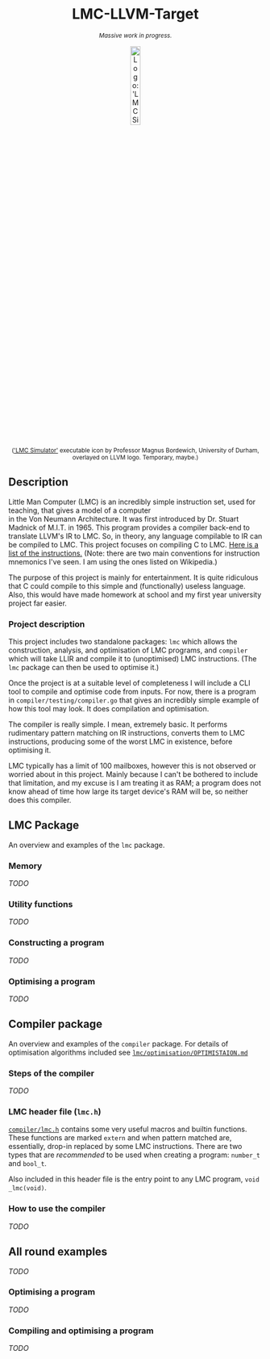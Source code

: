 <div align="center"><h1 >LMC-LLVM-Target</h1>
<p><small><i>Massive work in progress.</i></small></p>
<img alt="Logo: 'LMC Simulator' executable icon, by Prof Magnus Bordewich, Uni of Durham, overlayed on LLVM logo" width="20%" src="https://i.clr.is/5HHGpYVds.png" />
<p><small>(<a href="https://mjrbordewich.webspace.durham.ac.uk/lmc/">'LMC Simulator'</a> executable icon by Professor Magnus Bordewich, University of Durham, overlayed on LLVM logo. Temporary, maybe.)</small></p>
</div>

## Description

Little Man Computer (LMC) is an incredibly simple instruction set, used for teaching, that gives a model of a computer  
in the Von Neumann Architecture. It was first introduced by Dr. Stuart Madnick of M.I.T. in 1965. This program provides
a compiler back-end to translate LLVM's IR to LMC. So, in theory, any language compilable to IR can be compiled to LMC.
This project focuses on compiling C to
LMC. [Here is a list of the instructions.](https://en.wikipedia.org/wiki/Little_man_computer#Instructions) (Note: there
are two main conventions for instruction mnemonics I've seen. I am using the ones listed on Wikipedia.)

The purpose of this project is mainly for entertainment. It is quite ridiculous that C could compile to this simple
and (functionally) useless language. Also, this would have made homework at school and my first year university project
far easier.

### Project description

This project includes two standalone packages: `lmc` which allows the construction, analysis, and optimisation of LMC
programs, and `compiler` which will take LLIR and compile it to (unoptimised) LMC instructions. (The `lmc` package can
then be used to optimise it.)

Once the project is at a suitable level of completeness I will include a CLI tool to compile and optimise code from
inputs. For now, there is a program in `compiler/testing/compiler.go` that gives an incredibly simple example of how
this tool may look. It does compilation and optimisation.

The compiler is really simple. I mean, extremely basic. It performs rudimentary pattern matching on IR instructions,
converts them to LMC instructions, producing some of the worst LMC in existence, before optimising it.

LMC typically has a limit of 100 mailboxes, however this is not observed or worried about in this project. Mainly
because I can't be bothered to include that limitation, and my excuse is I am treating it as RAM; a program does not
know ahead of time how large its target device's RAM will be, so neither does this compiler.

## LMC Package

An overview and examples of the `lmc` package.

### Memory

*TODO*

### Utility functions

*TODO*

### Constructing a program

*TODO*

### Optimising a program

*TODO*

## Compiler package

An overview and examples of the `compiler` package. For details of optimisation algorithms included
see [`lmc/optimisation/OPTIMISTAION.md`](lmc/optimisation/OPTIMISATION.md)

### Steps of the compiler

*TODO*

### LMC header file (`lmc.h`)

[`compiler/lmc.h`](compiler/lmc.h) contains some very useful macros and builtin functions. These functions are
marked `extern` and when pattern matched are, essentially, drop-in replaced by some LMC instructions. There are two
types that are _recommended_ to be used when creating a program: `number_t` and `bool_t`.

Also included in this header file is the entry point to any LMC program, `void _lmc(void)`.

### How to use the compiler

*TODO*

## All round examples

*TODO*

### Optimising a program

*TODO*

### Compiling and optimising a program

*TODO*
  

